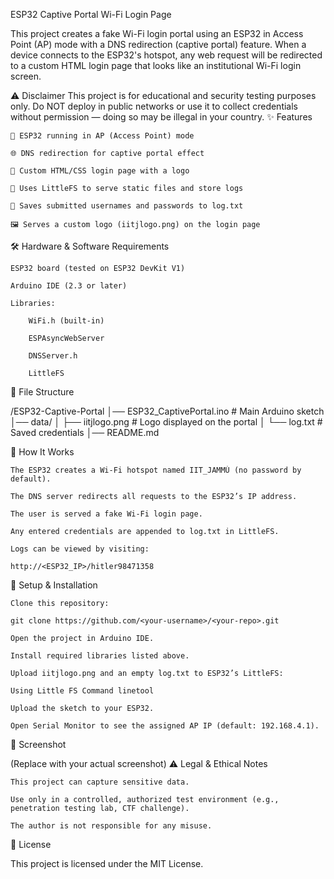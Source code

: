 ESP32 Captive Portal Wi-Fi Login Page

This project creates a fake Wi-Fi login portal using an ESP32 in Access Point (AP) mode with a DNS redirection (captive portal) feature.
When a device connects to the ESP32's hotspot, any web request will be redirected to a custom HTML login page that looks like an institutional Wi-Fi login screen.

⚠ Disclaimer
This project is for educational and security testing purposes only.
Do NOT deploy in public networks or use it to collect credentials without permission — doing so may be illegal in your country.
✨ Features

    📶 ESP32 running in AP (Access Point) mode

    🌐 DNS redirection for captive portal effect

    🎨 Custom HTML/CSS login page with a logo

    📁 Uses LittleFS to serve static files and store logs

    📝 Saves submitted usernames and passwords to log.txt

    🖼 Serves a custom logo (iitjlogo.png) on the login page

🛠 Hardware & Software Requirements

    ESP32 board (tested on ESP32 DevKit V1)

    Arduino IDE (2.3 or later)

    Libraries:

        WiFi.h (built-in)

        ESPAsyncWebServer

        DNSServer.h

        LittleFS

📂 File Structure

/ESP32-Captive-Portal
│── ESP32_CaptivePortal.ino      # Main Arduino sketch
│── data/
│    ├── iitjlogo.png            # Logo displayed on the portal
│    └── log.txt                 # Saved credentials
│── README.md

🚀 How It Works

    The ESP32 creates a Wi-Fi hotspot named IIT_JAMMÚ (no password by default).

    The DNS server redirects all requests to the ESP32’s IP address.

    The user is served a fake Wi-Fi login page.

    Any entered credentials are appended to log.txt in LittleFS.

    Logs can be viewed by visiting:

    http://<ESP32_IP>/hitler98471358

🔧 Setup & Installation

    Clone this repository:

    git clone https://github.com/<your-username>/<your-repo>.git

    Open the project in Arduino IDE.

    Install required libraries listed above.

    Upload iitjlogo.png and an empty log.txt to ESP32’s LittleFS:

    Using Little FS Command linetool

    Upload the sketch to your ESP32.

    Open Serial Monitor to see the assigned AP IP (default: 192.168.4.1).

📸 Screenshot

(Replace with your actual screenshot)
⚠ Legal & Ethical Notes

    This project can capture sensitive data.

    Use only in a controlled, authorized test environment (e.g., penetration testing lab, CTF challenge).

    The author is not responsible for any misuse.

📜 License

This project is licensed under the MIT License.
